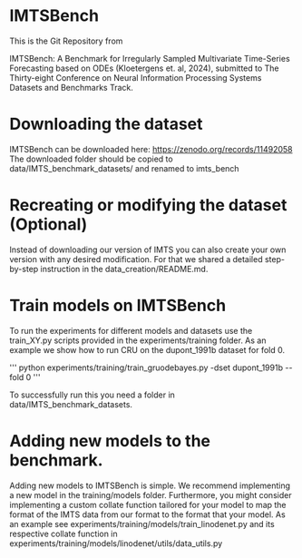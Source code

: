 # IMTSBench
This is the Git Repository from 
	
IMTSBench: A Benchmark for Irregularly Sampled Multivariate Time-Series Forecasting based on ODEs (Kloetergens et. al, 2024),
submitted to The Thirty-eight Conference on Neural Information Processing Systems Datasets and Benchmarks Track.

# Downloading the dataset

IMTSBench can be downloaded here: https://zenodo.org/records/11492058
The downloaded folder should be copied to data/IMTS_benchmark_datasets/ and renamed to imts_bench

# Recreating or modifying the dataset (Optional)
Instead of downloading our version of IMTS you can also create your own version with any desired modification. 
For that we shared a detailed step-by-step instruction in the data_creation/README.md. 

# Train models on IMTSBench
To run the experiments for different models and datasets use the train_XY.py scripts provided in the experiments/training folder.
As an example we show how to run CRU on the dupont_1991b dataset for fold 0.

'''
python experiments/training/train_gruodebayes.py -dset dupont_1991b --fold 0
'''

To successfully run this you need a folder in data/IMTS_benchmark_datasets. 

# Adding new models to the benchmark. 

Adding new models to IMTSBench is simple. We recommend implementing a new model in the training/models folder.
Furthermore, you might consider implementing a custom collate function tailored for your model to map the format 
of the IMTS data from our format to the format that your model. As an example see experiments/training/models/train_linodenet.py and its respective
collate function in experiments/training/models/linodenet/utils/data_utils.py
